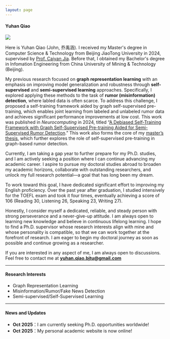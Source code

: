 ```yaml
---
layout: page
---
```


#### Yuhan Qiao

<img src="https://yuhan-qiao.github.io/qyh6.jpg" class="floatpic">

Here is Yuhan Qiao (John, 乔禹涵). I received my Master's degree in Computer Science & Technology from Beijing JiaoTong University in 2024, supervised by [Prof. Caiyan Jia](https://faculty.bjtu.edu.cn/8097/). Before that, I obtained my Bachelor's degree in Infomation Engineering from China University of Mining & Technology (Beijing). 

My previous research focused on **graph representation learning** with an emphasis on improving model generalization and robustness through **self-supervised** and **semi-supervised learning** approaches. Specifically, I explored applying these methods to the task of **rumor (misinformation) detection**, where labled data is often scarce. To address this challenge, I proposed a self-training framework aided by graph self-supervised pre-training, which enables joint learning from labeled and unlabeled rumor data and achieves significant performance improvements at low cost. This work was published in _Neurocomputing_ in 2024, titled “[A Debiased Self-Training Framework with Graph Self-Supervised Pre-training Aided for Semi-Supervised Rumor Detection](https://yuhan-qiao.github.io/mypaper/journal/neurocom.pdf).” This work also forms the core of my [master’s thesis](https://yuhan-qiao.github.io/mypaper/thesis/Master_thesis.pdf), which further explores the role of self-supervised pre-training in graph-based rumor detection.

Currently, I am taking a gap year to further prepare for my Ph.D. studies, and I am actively seeking a position where I can continue advancing my academic career. I aspire to pursue my doctoral studies abroad to broaden my academic horizons, collaborate with outstanding researchers, and unlock my full research potential—a goal that has long been my dream.

To work toward this goal, I have dedicated significant effort to improving my English proficiency. Over the past year after graduation, I studied intensively for the TOEFL exam and took it four times, eventually achieving a score of 106 (Reading 30, Listening 26, Speaking 23, Writing 27).

Honestly, I consider myself a dedicated, reliable, and steady person with strong perseverance and a never-give-up attitude. I am always open to learning new knowledge and believe in continuous lifelong learning. I hope to find a Ph.D. supervisor whose research interests align with mine and whose personality is compatible, so that we can work together at the forefront of research. I am eager to begin my doctoral journey as soon as possible and continue growing as a researcher.

If you are interested in any aspect of me, I am always open to discussions. Feel free to contact me at **yuhan.qiao.bjtu@gmail.com**

---

#### Research Interests

- Graph Representation Learning
- Misinformation/Rumor/Fake News Detection
- Semi-supervised/Self-Supervised Learning

---

#### News and Updates

- **Oct 2025**：I am currently seeking Ph.D. opportunities worldwide!
- **Oct 2025**：My personal academic website is now online!

<br>
